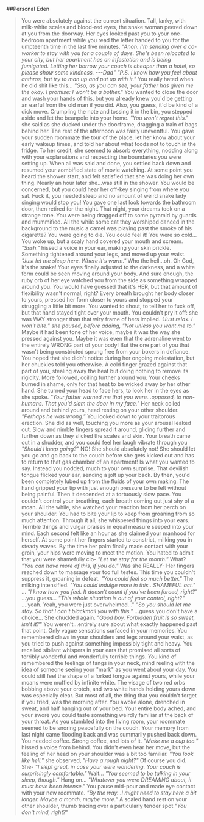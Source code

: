 ##Personal Eden
>You were absolutely against the current situation.
>Tall, lanky, with milk-white scales and blood-red eyes, the snake woman peered down at you from the doorway. 
>Her eyes looked past you to your one-bedroom apartment while you read the letter handed to you for the umpteenth time in the last five minutes.
>*"Anon. I'm sending over a co-worker to stay with you for a couple of days. She's been relocated to your city, but her apartment has an infestation and is being fumigated. Letting her borrow your couch is cheaper than a hotel, so please show some kindness. ---Dad"*
>*"P.S. I know how you feel about anthros, but try to man up and put up with it."*
>You really hated when he did shit like this...
>*"Sso, as you can see, your father has given me the okay. I promise: I won't be a bother."*
>You wanted to close the door and wash your hands of this, but you already knew you'd be getting an earful from the old man if you did.
>Also, you guess, it'd be kind of a dick move.
>Crumpling the note and tossing it in the bin, you stepped aside and let the beanpole into your home.
>*"You won't regret this."* she said as she ducked under the doorframe, dragging a train of bags behind her.
>The rest of the afternoon was fairly uneventful. 
>You gave your sudden roommate the tour of the place, let her know about your early wakeup times, and told her about what foods not to touch in the fridge.
>To her credit, she seemed to absorb everything, nodding along with your explanations and respecting the boundaries you were setting up.
>When all was said and done, you settled back down and resumed your zombified state of movie watching.
>At some point you heard the shower start, and felt satisfied that she was doing her own thing.
>Nearly an hour later she...was still in the shower.
>You would be concerned, but you could hear her off-key singing from where you sat.
>Fuck it, you needed sleep and no amount of weird snake lady singing would stop you!
>You gave one last look towards the bathroom door, then retired for the night.
>That night, your dreams took on a strange tone.
>You were being dragged off to some pyramid by guards and mummified.
>All the while some cat they worshiped danced in the background to the music a camel was playing past the smoke of his cigarette?
>You were going to die. You could feel it!
>You were so cold...
>You woke up, but a scaly hand covered your mouth and scream.
>*"Sssh."* hissed a voice in your ear, making your skin prickle.
>Something tightened around your legs, and moved up your waist.
>*"Just let me sleep here. Where it's warm."*
>Who the hell...oh.
>Oh God, it's the snake!
>Your eyes finally adjusted to the darkness, and a white form could be seen moving around your body.
>And sure enough, the ruby orb of her eye watched you from the side as something wrapped around you.
>You would have guessed that it's HER, but that amount of flexibility wasn't normal, right?
>Every breath brought her body closer to yours, pressed her form closer to yours and stopped your struggling a little bit more.
>You wanted to shout, to tell her to fuck off, but that hand stayed tight over your mouth.
>You couldn't pry it off: she was WAY stronger than that wiry frame of hers implied.
>*"Just relax. I won't bite." she paused, before adding, "Not unless you want me to."*
>Maybe it had been tone of her voice, maybe it was the way she pressed against you. 
>Maybe it was even that the adrenaline went to the entirely WRONG part of your body!
>But the one part of you that wasn't being constricted sprung free from your boxers in defiance.
>You hoped that she didn't notice during her ongoing molestation, but her chuckles told you otherwise.
>A cold finger grazed against that part of you, stealing away the heat but doing nothing to remove its rigidity.
>More followed, coiling further around you.
>Your cheeks burned in shame, only for that heat to be wicked away by her other hand.
>She turned your head to face hers, to look her in the eyes as she spoke.
>*"Your father warned me that you were...opposed, to non-humans. That you'd slam the door in my face."*
>Her neck coiled around and behind yours, head resting on your other shoulder.
>*"Perhaps he was wrong."*
>You looked down to your traitorous erection.
>She did as well, touching you more as your arousal leaked out.
>Slow and nimble fingers spread it around, gliding further and further down as they slicked the scales and skin.
>Your breath came out in a shudder, and you could feel her laugh vibrate through you
>*"Should I keep going?"*
>NO! She should absolutely not! She should let you go and go back to the couch before she gets kicked out and has to return to that gas chamber of an apartment!
>Is what you wanted to say. Instead you nodded, much to your own surprise.
>That devilish tongue flicked your ear, sending a jolt up your back.
>By then, you'd been completely lubed up from the fluids of your own making.
>The hand gripped your tip with just enough pressure to be felt without being painful.
>Then it descended at a tortuously slow pace.
>You couldn't control your breathing, each breath coming out just shy of a moan.
>All the while, she watched your reaction from her perch on your shoulder.
>You had to bite your lip to keep from groaning from so much attention.
>Through it all, she whispered things into your ears.
>Terrible things and vulgar praises in equal measure seeped into your mind.
>Each second felt like an hour as she claimed your manhood for herself.
>At some point her fingers started to constrict, milking you in steady waves.
>By the time her palm finally made contact with your groin, your hips were moving to meet the motion.
>You hated to admit that you were shamefully clo-
>*"Let me stay for the month."*
>What?
>*"You can have more of this, if you do."*
>Was she REALLY-
>Her fingers reached down to massage your too full testes.
>This time you couldn't suppress it, groaning in defeat.
>*"You could feel so much better."*
>The milking intensified.
>*"You could indulge more in this...SHAMEFUL act."*
>...
>*"I know how you feel. It doesn't count if you've been forced, right?"*
>...you guess...
>*"This whole situation is out of your control, right?"*
>....yeah. Yeah, you were just overwhelmed..."
>*"So you should let me stay. So that I can't blackmail you with this."*
>...guess you don't have a choice...
>She chuckled again.
>*"Good boy. Forbidden fruit is so sweet, isn't it?"*
>You weren't...entirely sure about what exactly happened past that point.
>Only vague sensations surfaced in your memories.
>You remembered claws in your shoulders and legs around your waist, as you tried to push against something impossibly tight and heavy.
>You recalled sibilant whispers in your ears that promised all sorts of terribly wonderful and wonderfully terrible things.
>You kind of remembered the feelings of fangs in your neck, mind reeling with the idea of someone seeing your "mark" as you went about your day.
>You could still feel the shape of a forked tongue against yours, while your moans were muffled by infinite white.
>The visage of two red orbs bobbing above your crotch, and two white hands holding yours down was especially clear.
>But most of all, the thing that you couldn't forget if you tried, was the morning after.
>You awoke alone, drenched in sweat, and half hanging out of your bed.
>Your entire body ached, and your swore you could taste something weirdly familiar at the back of your throat.
>As you stumbled into the living room, your roommate seemed to be snoring peacefully on the couch.
>Your memory from last night came flooding back and was summarily pushed back down.
>You needed coffee. Strong coffee, and lots of it.
>*"Make me a cup too."* hissed a voice from behind.
>You didn't even hear her move, but the feeling of her head on your shoulder was a bit too familiar.
>*"You look like hell."* she observed, *"Have a rough night?"*
>Of course you did. She-
>*"I slept great, in case your were wondering. Your couch is surprisingly comfortable."*
>Wait...
>*"You seemed to be talking in your sleep, though."*
>Hang on...
>*"Whatever you were DREAMING about, it must have been intense."*
>You pause mid-pour and made eye contact with your new roommate.
>*"By the way...I might need to stay here a bit longer. Maybe a month, maybe more."*
>A scaled hand rest on your other shoulder, thumb tracing over a particularly tender spot
>*"You don't mind, right?"*